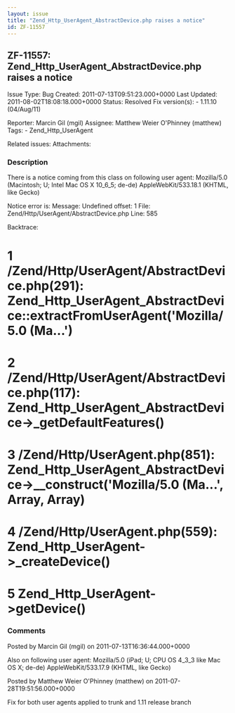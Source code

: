 ```yaml
---
layout: issue
title: "Zend_Http_UserAgent_AbstractDevice.php raises a notice"
id: ZF-11557
---
```


ZF-11557: Zend\_Http\_UserAgent\_AbstractDevice.php raises a notice
-------------------------------------------------------------------

 Issue Type: Bug Created: 2011-07-13T09:51:23.000+0000 Last Updated: 2011-08-02T18:08:18.000+0000 Status: Resolved Fix version(s): - 1.11.10 (04/Aug/11)
 
 Reporter:  Marcin Gil (mgil)  Assignee:  Matthew Weier O'Phinney (matthew)  Tags: - Zend\_Http\_UserAgent
 
 Related issues: 
 Attachments: 
### Description

There is a notice coming from this class on following user agent: Mozilla/5.0 (Macintosh; U; Intel Mac OS X 10\_6\_5; de-de) AppleWebKit/533.18.1 (KHTML, like Gecko)

Notice error is: Message: Undefined offset: 1 File: Zend/Http/UserAgent/AbstractDevice.php Line: 585

Backtrace:

1 /Zend/Http/UserAgent/AbstractDevice.php(291): Zend\_Http\_UserAgent\_AbstractDevice::extractFromUserAgent('Mozilla/5.0 (Ma...')
=================================================================================================================================

2 /Zend/Http/UserAgent/AbstractDevice.php(117): Zend\_Http\_UserAgent\_AbstractDevice->\_getDefaultFeatures()
=============================================================================================================

3 /Zend/Http/UserAgent.php(851): Zend\_Http\_UserAgent\_AbstractDevice->\_\_construct('Mozilla/5.0 (Ma...', Array, Array)
=========================================================================================================================

4 /Zend/Http/UserAgent.php(559): Zend\_Http\_UserAgent->\_createDevice()
========================================================================

5 Zend\_Http\_UserAgent->getDevice()
====================================

 

 

### Comments

Posted by Marcin Gil (mgil) on 2011-07-13T16:36:44.000+0000

Also on following user agent: Mozilla/5.0 (iPad; U; CPU OS 4\_3\_3 like Mac OS X; de-de) AppleWebKit/533.17.9 (KHTML, like Gecko)

 

 

Posted by Matthew Weier O'Phinney (matthew) on 2011-07-28T19:51:56.000+0000

Fix for both user agents applied to trunk and 1.11 release branch

 

 